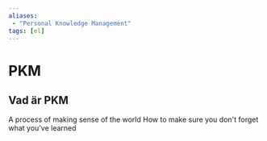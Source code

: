 ```yaml
---
aliases:
 - "Personal Knowledge Management"
tags: [el]
---
```

	
# PKM

## Vad är PKM
A process of making sense of the world
How to make sure you don't forget what you've learned
